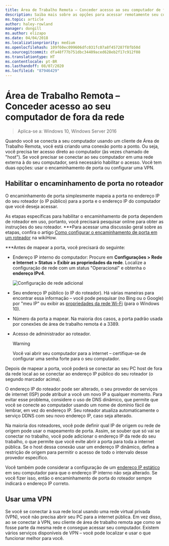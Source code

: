 ```yaml
---
title: Área de Trabalho Remota – Conceder acesso ao seu computador de fora da rede
description: Saiba mais sobre as opções para acessar remotamente seu computador de fora da rede
ms.topic: article
author: haley-rowland
manager: dongill
ms.author: elizapo
ms.date: 04/04/2018
ms.localizationpriority: medium
ms.openlocfilehash: 109f60ec099606dfc031fc07a8f457287f8fb50d
ms.sourcegitcommit: dfa48f77b751dbc34409aced628eb2f17c912f08
ms.translationtype: HT
ms.contentlocale: pt-BR
ms.lasthandoff: 08/07/2020
ms.locfileid: "87946429"
---
```

# <a name="remote-desktop---allow-access-to-your-pc-from-outside-your-pcs-network"></a>Área de Trabalho Remota – Conceder acesso ao seu computador de fora da rede

>Aplica-se a: Windows 10,  Windows Server 2016

Quando você se conecta a seu computador usando um cliente de Área de Trabalho Remota, você está criando uma conexão ponto a ponto. Ou seja, você precisa ter acesso direto ao computador (às vezes chamado de "host"). Se você precisar se conectar ao seu computador em uma rede externa à do seu computador, será necessário habilitar o acesso. Você tem duas opções: usar o encaminhamento de porta ou configurar uma VPN.

## <a name="enable-port-forwarding-on-your-router"></a>Habilitar o encaminhamento de porta no roteador

O encaminhamento de porta simplesmente mapeia a porta no endereço IP do seu roteador (o IP público) para a porta e o endereço IP do computador que você deseja acessar.

As etapas específicas para habilitar o encaminhamento de porta dependem de roteador em uso, portanto, você precisará pesquisar online para obter as instruções do seu roteador. ***Para acessar uma discussão geral sobre as etapas, confira o artigo [Como configurar o encaminhamento de porta em um roteador](https://www.wikihow.com/Set-Up-Port-Forwarding-on-a-Router) na wikiHow.

***Antes de mapear a porta, você precisará do seguinte:

- Endereço IP interno do computador: Procure em **Configurações > Rede e Internet > Status > Exibir as propriedades da rede**. Localize a configuração de rede com um status "Operacional" e obtenha o **endereço IPv4**.

   ![Configuração de rede adicional](../media/rdclient-operational-network.png)

- Seu endereço IP público (o IP do roteador). Há várias maneiras para encontrar essa informação – você pode pesquisar (no Bing ou o Google) por "meu IP" ou exibir as [propriedades da rede Wi-Fi](https://binged.it/2Gwob34) (para o Windows 10).
- Número da porta a mapear. Na maioria dos casos, a porta padrão usada por conexões de área de trabalho remota é a 3389.
- Acesso de administrador ao roteador.

   >[!WARNING]
   > Você vai abrir seu computador para a internet – certifique-se de configurar uma senha forte para o seu computador.

Depois de mapear a porta, você poderá se conectar ao seu PC host de fora da rede local ao se conectar ao endereço IP público do seu roteador (o segundo marcador acima).

O endereço IP do roteador pode ser alterado, o seu provedor de serviços de internet (ISP) pode atribuir a você um novo IP a qualquer momento. Para evitar esse problema, considere o uso de DNS dinâmico, que permite que você se conecte ao computador usando um nome de domínio fácil de lembrar, em vez do endereço IP. Seu roteador atualiza automaticamente o serviço DDNS com seu novo endereço IP, caso seja alterado.

Na maioria dos roteadores, você pode definir qual IP de origem ou rede de origem pode usar o mapeamento de porta. Assim, se souber que só vai se conectar no trabalho, você pode adicionar o endereço IP da rede do seu trabalho, o que permite que você evite abrir a porta para toda a internet pública. Se o host dessa conexão usar um endereço IP dinâmico, defina a restrição de origem para permitir o acesso de todo o intervalo desse provedor específico.

Você também pode considerar a configuração de um [endereço IP estático](/windows-hardware/customize/mobile/mcsf/enable-static-ip) em seu computador para que o endereço IP interno não seja alterado. Se você fizer isso, então o encaminhamento de porta do roteador sempre indicará o endereço IP correto.


## <a name="use-a-vpn"></a>Usar uma VPN

Se você se conectar à sua rede local usando uma rede virtual privada (VPN), você não precisa abrir seu PC para a internet pública. Em vez disso, ao se conectar à VPN, seu cliente de área de trabalho remota age como se fosse parte da mesma rede e consegue acessar seu computador. Existem vários serviços disponíveis de VPN – você pode localizar e usar o que funcionar melhor para você.